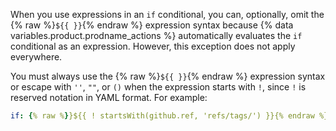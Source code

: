 When you use expressions in an `if` conditional, you can, optionally, omit the {% raw %}`${{ }}`{% endraw %} expression syntax because {% data variables.product.prodname_actions %} automatically evaluates the `if` conditional as an expression. However, this exception does not apply everywhere.

You must always use the {% raw %}`${{ }}`{% endraw %} expression syntax or escape with `''`, `""`,  or `()` when the expression starts with `!`, since `!` is reserved notation in YAML format. For example:

```yaml
if: {% raw %}}${{ ! startsWith(github.ref, 'refs/tags/') }}{% endraw %}
```
